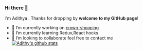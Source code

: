 ### Hi there 👋

I'm Adithya . Thanks for dropping by **welcome to my GitHub page!**

- 🔭 I’m currently working on [crown-shopping](https://github.com/adithyakam/Crown-Shoping)
- 🌱 I’m currently learning Redux,React hooks
- 👯 I’m looking to collaborate feel free to contact me
[![Adithy's github stats](https://github-readme-stats.vercel.app/api?username=adithyakam)](https://github.com/anuraghazra/github-readme-stats)


